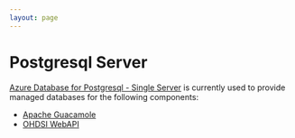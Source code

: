 ```yaml
---
layout: page
---
```


# Postgresql Server
[Azure Database for Postgresql - Single Server](https://learn.microsoft.com/en-us/azure/postgresql/single-server/overview-single-server) is currently used to provide managed databases for the following components:
* [Apache Guacamole](../../../Components/Apache-Guacamole.md)
* [OHDSI WebAPI](../../../Components/OHDSI/WebAPI.md)
